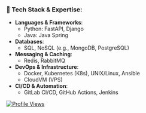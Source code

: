 ### 🚀 Tech Stack & Expertise:
- **Languages & Frameworks**:  
  - Python: FastAPI, Django  
  - Java: Java Spring
- **Databases**:  
  - SQL, NoSQL (e.g., MongoDB, PostgreSQL)
- **Messaging & Caching**:  
  - Redis, RabbitMQ
- **DevOps & Infrastructure**:  
  - Docker, Kubernetes (K8s), UNIX/Linux, Ansible
  - CloudVM (VPS)
- **CI/CD & Automation**:  
  - GitLab CI/CD, GitHub Actions, Jenkins

[![Profile Views](https://komarev.com/ghpvc/?username=yiromo&color=blueviolet)](https://github.com/yiromo)
